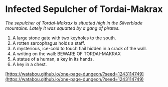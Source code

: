 # Infected Sepulcher of Tordai-Makrax

_The sepulcher of Tordai-Makrax is situated high in the Silverblade mountains. Lately it was squatted by a gang of pirates._

1. A large stone gate with two keyholes to the south.
2. A rotten sarcophagus holds a staff.
3. A mysterious, ice-cold to touch flail hidden in a crack of the wall.
4. A writing on the wall: BEWARE OF TORDAI-MAKRAX
5. A statue of a human, a key in its hands.
6. A key in a chest.

[https://watabou.github.io/one-page-dungeon/?seed=1243114749](https://watabou.github.io/one-page-dungeon/?seed=1243114749)
